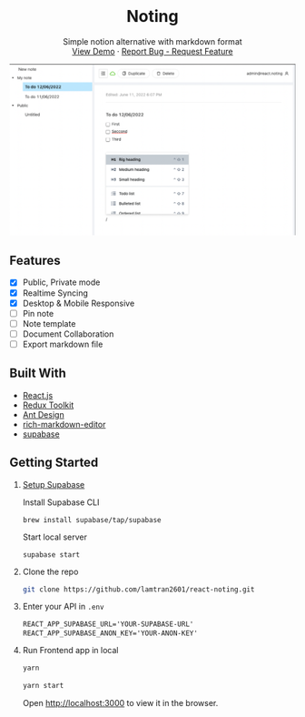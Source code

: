 <br />
<div align="center">
  <h1 align="center">Noting</h1>
  <p align="center">
    Simple notion alternative with markdown format
    <br />
    <a href="http://react-noting.vercel.app">View Demo</a>
    ·
    <a href="https://github.com/lamtran2601/react-noting/issues">Report Bug - Request Feature</a>
  </p>
</div>

[![Product Name Screen Shot][product-screenshot]](http://react-noting.vercel.app)

## Features
- [x] Public, Private mode
- [x] Realtime Syncing
- [x] Desktop & Mobile Responsive
- [ ] Pin note
- [ ] Note template
- [ ] Document Collaboration
- [ ] Export markdown file

## Built With

* [React.js](https://reactjs.org/)
* [Redux Toolkit](https://github.com/reduxjs/redux-toolkit)
* [Ant Design](https://github.com/ant-design/ant-design/)
* [rich-markdown-editor](https://github.com/outline/rich-markdown-editor)
* [supabase](https://github.com/supabase/supabase)

## Getting Started

1. [Setup Supabase](./Supabase.md#setup)

    Install Supabase CLI
    ```
    brew install supabase/tap/supabase
    ```
    Start local server
    ```
    supabase start
    ```

2. Clone the repo
    ```sh
    git clone https://github.com/lamtran2601/react-noting.git
    ```

3. Enter your API in `.env`
    ```env
    REACT_APP_SUPABASE_URL='YOUR-SUPABASE-URL'
    REACT_APP_SUPABASE_ANON_KEY='YOUR-ANON-KEY'
    ```

4. Run Frontend app in local
    ```sh
    yarn
    ```
    ```sh
    yarn start
    ```
    Open [http://localhost:3000](http://localhost:3000) to view it in the browser.

<!-- MARKDOWN LINKS & IMAGES -->
<!-- https://www.markdownguide.org/basic-syntax/#reference-style-links -->
[product-screenshot]: images/screenshot.png